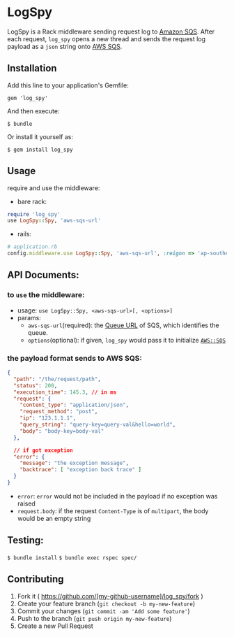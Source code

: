 # LogSpy

LogSpy is a Rack middleware sending request log to [Amazon SQS](http://aws.amazon.com/sqs/).
After each request, `log_spy` opens a new thread and sends the request log payload as a `json` string onto [AWS SQS](http://aws.amazon.com/sqs/).

## Installation

Add this line to your application's Gemfile:

    gem 'log_spy'

And then execute:

    $ bundle

Or install it yourself as:

    $ gem install log_spy

## Usage

require and use the middleware:

- bare rack:

```ruby
require 'log_spy'
use LogSpy::Spy, 'aws-sqs-url'
```

- rails:
```ruby
# application.rb
config.middleware.use LogSpy::Spy, 'aws-sqs-url', :reigon => 'ap-southeast-1'
```

## API Documents:

### to `use` the middleware:
- usage: `use LogSpy::Spy, <aws-sqs-url>[, <options>]`
- params:
  - `aws-sqs-url`(required): the [Queue URL](http://docs.aws.amazon.com/AWSSimpleQueueService/latest/SQSDeveloperGuide/ImportantIdentifiers.html) of SQS, which identifies the queue.
  - `options`(optional): if given, `log_spy` would pass it to initialize [`AWS::SQS`](http://docs.aws.amazon.com/AWSRubySDK/latest/AWS/SQS.html)

### the payload format sends to AWS SQS:

```json
{
  "path": "/the/request/path",
  "status": 200,
  "execution_time": 145.3, // in ms
  "request": {
    "content_type": "application/json",
    "request_method": "post",
    "ip": "123.1.1.1",
    "query_string": "query-key=query-val&hello=world",
    "body": "body-key=body-val"
  },

  // if got exception
  "error": {
    "message": "the exception message",
    "backtrace": [ "exception back trace" ]
  }
}
```

- `error`: `error` would not be included in the payload if no exception was raised
- `request.body`: if the request `Content-Type` is of `multipart`, the body would be an empty string

## Testing:
`$ bundle install`
`$ bundle exec rspec spec/`


## Contributing

1. Fork it ( https://github.com/[my-github-username]/log_spy/fork )
2. Create your feature branch (`git checkout -b my-new-feature`)
3. Commit your changes (`git commit -am 'Add some feature'`)
4. Push to the branch (`git push origin my-new-feature`)
5. Create a new Pull Request
